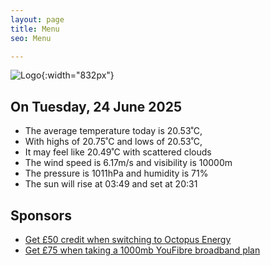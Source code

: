 ```yaml
---
layout: page
title: Menu
seo: Menu

---
```


![Logo](/images/logo.jpg){:width="832px"}

<!-- weather_marker starts -->
## On Tuesday, 24 June 2025

- The average temperature today is 20.53˚C,
- With highs of 20.75˚C and lows of 20.53˚C,
- It may feel like 20.49˚C with scattered clouds
- The wind speed is 6.17m/s and visibility is 10000m
- The pressure is 1011hPa and humidity is 71%
- The sun will rise at 03:49 and set at 20:31

<!-- weather_marker ends -->

## Sponsors

- [Get £50 credit when switching to Octopus Energy](https://bit.ly/3oD1nnS)
- [Get £75 when taking a 1000mb YouFibre broadband plan](https://aklam.io/91zWhU?)
